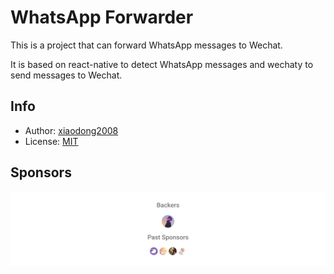 # WhatsApp Forwarder

This is a project that can forward WhatsApp messages to Wechat.

It is based on react-native to detect WhatsApp messages and wechaty to send messages to Wechat.

## Info

- Author: [xiaodong2008](https://github.com/xiaodong2008)
- License: [MIT](https://opensource.org/licenses/MIT)

## Sponsors

<div align="center">
  <img src="https://raw.githubusercontent.com/xiaodong2008/sponsors/main/sponsors.wide.svg" />
</div>